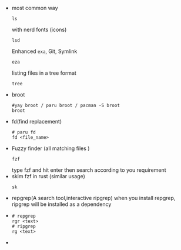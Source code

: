 - most common way 
  ```
  ls
  ```
  with nerd fonts (icons)
  ```
  lsd
  ```
  Enhanced `exa`, Git, Symlink
  ```
  eza
  ```
  listing files in a tree format
  ```
  tree
  ```
- broot
  ```
  #yay broot / paru broot / pacman -S broot  
  broot
  ```
- fd(find replacement) 
  ```
  # paru fd
  fd <file_name>
  ```
- Fuzzy finder (all matching files )
  ```
  fzf 
  ```
  type fzf and hit enter then search according to you requirement
- skim
  fzf in rust (similar usage)
  ```
  sk
  ```
- repgrep(A search tool,interactive ripgrep)
  when you install repgrep, ripgrep will be installed as a dependency
- ```
  # repgrep
  rgr <text>
  # ripgrep
  rg <text>
  ```
-
